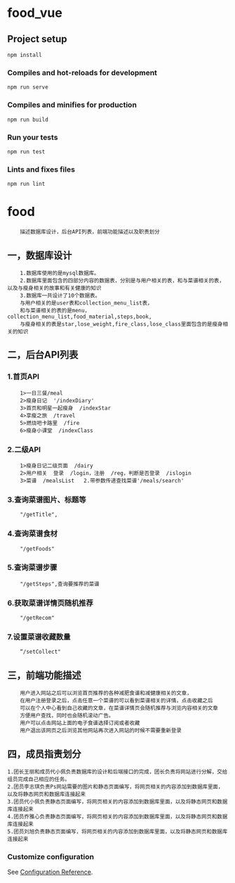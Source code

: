 # food_vue

## Project setup
```
npm install
```

### Compiles and hot-reloads for development
```
npm run serve
```

### Compiles and minifies for production
```
npm run build
```

### Run your tests
```
npm run test
```

### Lints and fixes files
```
npm run lint
```
# food
        描述数据库设计，后台API列表，前端功能描述以及职责划分

## 一，数据库设计
        1.数据库使用的是mysql数据库。
        2.数据库里面包含的四部分内容的数据表，分别是与用户相关的表，和与菜谱相关的表，以及与瘦身相关的故事和有关健康的知识
        3.数据库一共设计了10个数据表。
        与用户相关的是user表和collection_menu_list表，
        和与菜谱相关的表的是menu，collection_menu_list,food_material,steps,book,
        与瘦身相关的表是star,lose_weight,fire_class,lose_class里面包含的是瘦身相关的知识
## 二，后台API列表
### 1.首页API
        1>一日三餐/meal
        2>瘦身日记  '/indexDiary'
        3>首页和明星一起瘦身  /indexStar
        4>享瘦之旅  /travel
        5>燃烧吧卡路里  /fire
        6>瘦身小课堂  /indexClass
### 2.二级API
        1>瘦身日记二级页面  /dairy
        2>用户相关  登录  /login，注册  /reg，判断是否登录  /islogin
        3>菜谱  /mealsList   2.带参数传递查找菜谱'/meals/search'
### 3.查询菜谱图片、标题等 
        "/getTitle",
### 4.查询菜谱食材 
        "/getFoods" 
### 5.查询菜谱步骤
        "/getSteps",查询要推荐的菜谱 
### 6.获取菜谱详情页随机推荐
        "/getRecom"
### 7.设置菜谱收藏数量 
        “/setCollect"
## 三，前端功能描述
        用户进入网站之后可以浏览首页推荐的各种减肥食谱和减健康相关的文章，
        在用户注册登录之后，点击任意一个菜谱的可以看到菜谱相关的详情，点击收藏之后
        可以在个人中心看到自己收藏的文章，在菜谱详情页会随机推荐与浏览内容相关的文章
        方便用户查找，同时也会随机滚动广告。
        用户可以点击网站上面的电子食谱选择订阅或者收藏
        用户退出该网页之后浏览其他网站再次进入网站的时候不需要重新登录
## 四，成员指责划分
    1.团长王丽和成员代小佩负责数据库的设计和后端接口的完成，团长负责将网站进行分解，交给组员完成自己相应的任务。
    2.团员李志琪负责Ps网站需要的图片和静态页面编写，将网页相关的内容添加到数据库里面，以及将静态网页和数据库连接起来
    3.团员代小佩负责静态页面编写，将网页相关的内容添加到数据库里面，以及将静态网页和数据库连接起来
    4.团员乔雅心负责静态页面编写，将网页相关的内容添加到数据库里面，以及将静态网页和数据库连接起来
    5.团员刘旭负责静态页面编写，将网页相关的内容添加到数据库里面，以及将静态网页和数据库连接起来 

### Customize configuration
See [Configuration Reference](https://cli.vuejs.org/config/).
